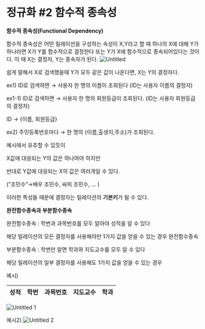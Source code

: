 # 정규화 #2 함수적 종속성

**함수적 종속성(Functional Dependency)**

함수적 종속성은 어떤 릴레이션을 구성하는 속성이 X,Y라고 할 때 하나의 X에 대해 Y가 하나라면 X가 Y를 함수적으로 결정한다 또는 Y가 X에 함수적으로 종속되어있다는 것이다. 이 때 X는 결정자, Y는 종속자가 된다.
![Untitled](https://user-images.githubusercontent.com/42470768/210932863-21b602c3-7e6d-481b-8463-1f31a7267080.png)

쉽게 말해서 X로 검색했을때 Y가 모두 같은 값이 나온다면, X는 Y의 결정자다.

ex1) ID로 검색하면 → 사용자 한 명의 이름이 조회된다 (ID는 사용자 이름의 결정자)

ex1-1) ID로 검색하면 → 사용자 한 명의 회원등급이 조회된다. (ID는 사용자 회원등급의 결정자)

ID → {이름, 회원등급}

ex2) 주민등록번호마다 → 한 명의 {이름,출생지,주소}가 조회된다.

예시에서 유추할 수 있듯이 

X값에 대응되는 Y의 값은 하나여야 하지만

반대로 Y값에 대응되는 X의 값은 여러개일 수 있다. 

(”조민수”→배우 조민수, 싸피 조민수, … )

이러한 특성들 때문에 결정자는 릴레이션의 **기본키**가 될 수 있다.

**완전함수종속과 부분함수종속**

완전함수종속 : 학번과 과목번호를 모두 알아야 성적을 알 수 있다

해당 릴레이션의 모든 결정자를 사용해야만 1가지 값을 얻을 수 있는 경우 완전함수종속

부분함수종속 : 학번만 알면 학과와 지도교수를 모두 알 수 있다

해당 릴레이션의 일부 결정자를 사용해도 1가지 값을 얻을 수 있는 경우

예시)

| 성적 | 학번 | 과목번호 | 지도교수 | 학과 |
| --- | --- | --- | --- | --- |
![Untitled 1](https://user-images.githubusercontent.com/42470768/210932856-a0e20338-3f33-4002-909d-e106d8541a56.png)

예시2)
![Untitled 2](https://user-images.githubusercontent.com/42470768/210932859-6255702a-eb40-40a5-b454-d16db4e817dd.png)
